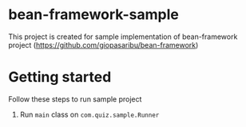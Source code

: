 # bean-framework-sample
This project is created for sample implementation of bean-framework project (https://github.com/giopasaribu/bean-framework)  
  
# Getting started
Follow these steps to run sample project
1) Run `main` class on `com.quiz.sample.Runner`
